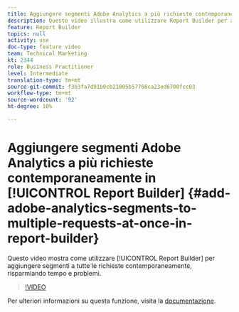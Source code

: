 ```yaml
---
title: Aggiungere segmenti Adobe Analytics a più richieste contemporaneamente in Report Builder
description: Questo video illustra come utilizzare Report Builder per aggiungere segmenti a tutte le richieste contemporaneamente, risparmiando tempo e problemi.
feature: Report Builder
topics: null
activity: use
doc-type: feature video
team: Technical Marketing
kt: 2344
role: Business Practitioner
level: Intermediate
translation-type: tm+mt
source-git-commit: f3b3fa7d91b0cb21005b57768ca23ed6700fcc03
workflow-type: tm+mt
source-wordcount: '92'
ht-degree: 10%

---
```



# Aggiungere segmenti Adobe Analytics a più richieste contemporaneamente in [!UICONTROL Report Builder] {#add-adobe-analytics-segments-to-multiple-requests-at-once-in-report-builder}

Questo video mostra come utilizzare [!UICONTROL Report Builder] per aggiungere segmenti a tutte le richieste contemporaneamente, risparmiando tempo e problemi.

>[!VIDEO](https://video.tv.adobe.com/v/25445/?quality=12)

Per ulteriori informazioni su questa funzione, visita la [documentazione](https://marketing.adobe.com/resources/help/it_IT/arb/index.html).
